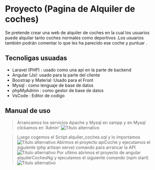 # Proyecto (Pagina de Alquiler de coches)
Se pretende crear una web de alquiler de coches en la cual los usuarios puede alquilar tanto coches normales como deportivos .Los usuarios también podrán comentar lo que les ha parecido ese coche y puntuar .


## Tecnoligas usuadas

* Laravel (PHP) : usado como una api en  la parte de backend 
* Angular (Js): usado para la parte del cliente 
* Boostrap y Material :Usado para el Front
* Mysql : como lenguaje de base de datos
* phpMyAdmin : como gestor de base de datos
* VsCode : Editor de codigo

## Manual de uso

>Arrancamos los servicios Apache y Mysql en xampp y en Mysql clickamos en 'Admin'
![](/images/01.jpg "Título alternativo")

>Luego cogemos el Script alquiler_coches.sql y lo importamos
![](/images/02.jpg "Título alternativo")
>Abirmos el proyecto apiCoche y ejecutamos el siguiente (php artisan serve) comando para arrancar la API 
![](/images/03.jpg "Título alternativo")
>Por ultimo abrimos el proyecto de angular alquilerCochesNg y ejecutamos el siguiente comando (npm start)
![](/images/04.jpg "Título alternativo")